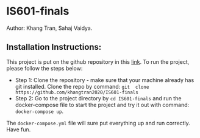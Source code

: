 # IS601-finals

Author: Khang Tran, Sahaj Vaidya.

## Installation Instructions:

This project is put on the github repository in this [link](https://github.com/khangtran2020/IS601-finals). To run the project, please follow the steps below:
* Step 1: Clone the repository - make sure that your machine already has git installed. Clone the repo by command: `git  clone https://github.com/khangtran2020/IS601-finals`
* Step 2: Go to the project directory by `cd IS601-finals` and run the docker-compose file to start the project and try it out with command: `docker-compose up`.

The `docker-compose.yml` file will sure put everything up and run correctly. Have fun.